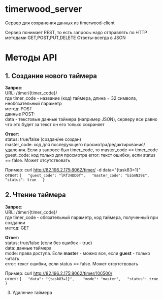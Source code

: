 timerwood_server
================

Сервер для сохранения данных из timerwood-client

Сервер понимает REST, то есть запросы надо отправлять по HTTP методами GET,POST,PUT,DELETE
Ответы-всегда в JSON

# Методы API

## 1. Создание нового таймера

**Запрос:**  
URL: /timer/{timer_code}/  
где timer_code - название (код) таймера, длина = 32 символа, необязательный параметр  
метод: POST  
данные POST:  
data - текстовые данные таймера (например JSON), серверу все равно что это будет за текст он его только сохраняет

**Ответ:**  
status: true/false (создан/не создан)  
master_code: код для последующего просмотра/редактирования/удаления. Если в запросе был timer_code, то master_code == timer_code  
guest_code: код только для просмотра
error: текст ошибки, если status == false. Может отсутствовать

Пример: curl http://82.196.2.175:8062/timer/ -d data="{task83=1}"  
ответ: 
`{  
  "guest_code": "lRf34DD0f",  
  "master_code": "biGmN39E",  
  "status": true  
}`


## 2. Чтение таймера
**Запрос:**  
URL: /timer/{timer_code}/  
где timer_code - обязательный параметр, код таймера, полученный при создании   
метод: GET  


**Ответ:**  
status: true/false (если без ошибок - true)  
data: данные таймера  
mode: права доступа. Если **master** - можно все, если **guest** - только читать  
error: текст ошибки, если status == false. Может отсутствовать

Пример: curl http://82.196.2.175:8062/timer/100500/  
ответ: 
`{  
  "data": "{task83=1}",   
  "mode": "master",  
  "status": true
}`


3. Удаление таймера
